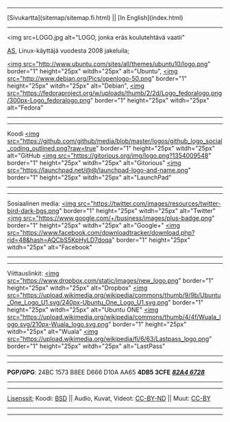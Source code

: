 <!DOCTYPE html>
<html>
<head>
<meta charset="UTF-8" />
<!-- <meta http-equiv="refresh" content="60" /> -->
<meta http-equiv="X-UA-Compatible" content="chrome=1">
<meta name="description" content="KEKSI TÄHÄN JÄRKEVÄ KUVAUS" />
<meta name="keywords" content="KEKSI AVAINSANOJA TÄHÄN" />
<meta name="author" content="Mika Suomalainen" />
<link rel="canonical" href="http://mkaysi.github.com/index.fi.html">
<title>Mkaysin kotisivu</title>
<link rel="stylesheet" type="text/css" href="tyyli.css" />
</head>
<body>
<hr/>
[Sivukartta](sitemap/sitemap.fi.html) || [In English](index.html)
<hr/>

<!--
<a href="osoite"><img src="kuva" border="1" height="25px" witdh="25px" alt="KUVA"</img></a>
-->

<img src=LOGO.jpg alt="LOGO, jonka eräs koulutehtävä vaatii"</img>

[AS](Asperger.html), Linux-käyttäjä vuodesta 2008 jakeluila;

<a href="http://ubuntu.com"><img src="http://www.ubuntu.com/sites/all/themes/ubuntu10/logo.png" border="1" height="25px" witdh="25px" alt="Ubuntu"</img></a>,
<a href="http://debian.org"><img src="http://www.debian.org/Pics/openlogo-50.png" border="1" height="25px" witdh="25px" alt="Debian"</img></a>,
<a href="https://fedoraproject.org/"><img src="https://fedoraproject.org/w/uploads/thumb/2/2d/Logo_fedoralogo.png/300px-Logo_fedoralogo.png" border="1" height="25px" witdh="25px" alt="Fedora"</img></a>

<hr/>
<hr/>

Koodi <a href="https://github.com/Mkaysi/"><img src="https://github.com/github/media/blob/master/logos/github_logo_social_coding_outlined.png?raw=true" border="1" height="25px" witdh="25px" alt="GitHub</img></a>
<a href="https://gitorious.org/~mkaysi"><img src="https://gitorious.org/img/logo.png?1354009548" border="1" height="25px" witdh="25px" alt="Gitorious"</img></a>
<a href="https://launchpad.net/~mkaysi/"><img src="https://launchpad.net/@@/launchpad-logo-and-name.png" border="1" height="25px" witdh="25px" alt="LaunchPad"</img></a>

<hr/>
<hr/>

Sosiaalinen media:
<a href="https://twitter.com/Mkaysi"><img src="https://twitter.com/images/resources/twitter-bird-dark-bgs.png" border="1" height="25px" witdh="25px" alt="Twitter"</img></a>
<a href="https://plus.google.com/113787158024729598288/posts"><img src="https://www.google.com/+/business/images/plus-badge.png" border="1" height="25px" witdh="25px" alt="Google+"</img></a>
<a href="https://facebook.com/mika.suomalainen"><img src="https://www.facebook.com/downloadtracker/download.php?rid=48&hash=AQCbS5KpHyLD7doqa" border="1" height="25px" witdh="25px" alt="Facebook"</img></a>

<hr/>
<hr/>

Viittauslinkit: <a href="http://db.tt/y7fPYse"><img src="https://www.dropbox.com/static/images/new_logo.png" border="1" height="25px" witdh="25px" alt="Dropbox"</img></a>
<a href="https://one.ubuntu.com/referrals/referee/386817/"><img src="https://upload.wikimedia.org/wikipedia/commons/thumb/9/9b/Ubuntu_One_Logo_U1.svg/240px-Ubuntu_One_Logo_U1.svg.png" border="1" height="25px" witdh="25px" alt="Ubuntu ONE"</img></a>
<a href="http://www.wuala.com/referral/KBM7654P7HB37KBN4MCF"><img src="https://upload.wikimedia.org/wikipedia/commons/thumb/4/4f/Wuala_logo.svg/210px-Wuala_logo.svg.png" border="1" height="25px" witdh="25px" alt="Wuala"</img></a>
<a href="https://lastpass.com/f?884346"><img src="https://upload.wikimedia.org/wikipedia/fi/6/63/Lastpass_logo.png" border="1" height="25px" witdh="25px" alt="LastPass"</img></a>

<hr/>
<hr/>

**PGP/GPG**: 24BC 1573 B8EE D666 D10A  AA65 **4DB5 3CFE** [***82A4 6728***](PGP/0x82A46728.txt)

<hr/>
<hr/>

[Lisenssit](AboutMe/index.fi.html#miksi-sinulla-on-oletuslisenssit-tuotoksille-jotka-eivät-mainitse-lisenssiä); Koodi: [BSD](AboutMe/index.fi.html#bsd) || Audio, Kuvat, Videot: [CC-BY-ND](AboutMe/index.fi.html#kuvatvideotaudio) || Muut: [CC-BY](AboutMe/index.fi.html#kaikki-muut-kuin-yllämainitut)

<hr/>
<hr/>
<!-- vim : set ft=html -->
